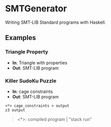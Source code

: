 # SMTGenerator
Writing SMT-LIB Standard programs with Haskell.

## Examples
### Triangle Property
- **In**: Triangle with properties
- **Out**: SMT-LIB program

### Killer SudoKu Puzzle
- **In**: cage constraints
- **Out**: SMT-LIB program

```
<*> cage_constraints > output
z3 output
```
> <*>: compiled program | "stack run"